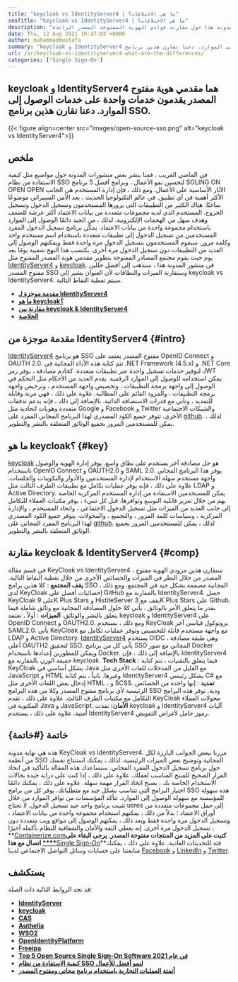 ```yaml
---
title: "keycloak vs IdentityServer4 | ما هي الاختلافات؟" 
seoTitle: "keycloak vs IdentityServer4 | ما هي الاختلافات؟" 
description: "يدور منشور المدونة هذا حول مقارنة خوادم الهوية المفتوحة المصدر الرائدة keycloak vs IdentityServer4. كلا البرنامجين مستضافة ذاتيا وغنيين." 
date: Thu, 12 Aug 2021 10:47:02 +0000
author: muhammadmustafa
summary: "keycloak و IdentityServer4 هما من مقدمي الهوية مفتوح المصدر الذين يقدمون خدمات واحدة على خدمات الوصول إلى الموارد. دعنا نقارن هذين برنامج SSO." 
url: /ar/keycloak-vs-identityserver4-what-are-the-differences/
categories: ['Single Sign-On']
---
```


## keycloak و IdentityServer4 هما مقدمي هوية مفتوح المصدر يقدمون خدمات واحدة على خدمات الوصول إلى الموارد. دعنا نقارن هذين برنامج SSO.

{{< figure align=center src="images/open-source-sso.png" alt="keycloak vs IdentityServer4">}}


## ملخص
في الماضي القريب ، قمنا بنشر بعض منشورات المدونة حول مواضيع مثل كيفية الاستفادة من نظام SSO لتحسين نمو الأعمال ، وبرامج أفضل 5 برنامج SOLING ON OPEN OPEN الآثار الأساسية على الأعمال. ومع ذلك ، فإن إدارة المستخدم هي الجانب الأكثر أهمية في أي تطبيق. في عالم التكنولوجيا الحديث ، يعد الأمن السيبراني موضوعًا ساخنًا. هناك الكثير من التطبيقات التي يزورها المستخدمون وتسجيل الدخول وتسجيل الخروج. المستخدم الذي لديه مجموعات متعددة من بيانات الاعتماد أكثر عرضة للضعف وهدف سهل من الهجمات الإلكترونية.
لذلك ، من الجيد دائمًا الوصول إلى الموارد باستخدام مجموعة واحدة من بيانات الاعتماد. يمكّن برنامج تسجيل الدخول المفرد المستخدمين من تسجيل الدخول إلى تطبيقات متعددة باستخدام اسم مستخدم واحد وكلمة مرور. سيقوم المستخدمون بتسجيل الدخول مرة واحدة فقط ويمكنهم الوصول إلى العديد من التطبيقات دون تسجيل الدخول مرة أخرى. يكتسب هذا النهج شعبية يومًا بعد يوم حيث يقوم مجتمع المصادر المفتوحة بتطوير مقدمي هوية المصدر المفتوح مثل [IdentityServer4][1] و [keycloak][2]. في منشور المدونة هذا ، سنذهب إلى أفضل حللين مفتوح المصدر SSO وسنقارنة الميزات والنطاقات لأن العنوان يشير إلى keycloak vs IdentityServer4. سيتم تغطية النقاط التالية.
* **[مقدمة موجزة لـ IdentityServer4][3]** 
* **[ما هو keycloak؟][4]** 
* **[مقارنة بين keycloak & IdentityServer4][5]** 
* **[الخلاصة][6]** 

## مقدمة موجزة من IdentityServer4 {#intro}

[IdentityServer4][1] هو برنامج SSO مفتوح المصدر يعتمد على OpenID Connect و OAUTH 2.0. تتم كتابة هذه الأداة المجانية في .NET Framework (4.5.x) و .NET Core لتوفير خدمات تسجيل واحدة عبر تطبيقات متعددة. كخادم مصادقة ، يوفر رمز JWT يمكن استخدامه للوصول إلى الموارد الرقمية. يقدم العديد من الأحكام مثل التحكم في الوصول إلى واجهة برمجة التطبيقات ، وتخصيص واجهة المستخدم ، وترخيص واجهة برمجة التطبيقات ، والمزود القائم على المطالبة. علاوة على ذلك ، فهي مرنة وقابلة للتمديد ، وتأتي مع قدرات الاستضافة الذاتية. بالإضافة إلى ذلك ، فإنه يدعم تدفقات متعددة وهويات اتحادية مثل Google و Facebook و Twitter والشبكات الاجتماعية الأخرى.
تتوفر جميع الكود المصدري لهذا البرنامج المجاني المفرد على [github][7]. لذلك ، يمكن للمستخدمين المرور بجميع الوثائق المتعلقة بالنشر والتطوير.

## ما هو keycloak؟ {#key}

[keycloak][2] هو حل مصادقة آخر يستخدم على نطاق واسع. يوفر إدارة الهوية والوصول باستخدام OpenID Connect و OAUTH2.0 و SAML 2.0. يوفر هذا البرنامج المجاني واجهة مستخدم سهلة الاستخدام لإدارة المستخدمين والأدوار والتكوينات والجلسات. علاوة على ذلك ، فإنه يوفر عمليات تكامل مع تطبيقات الطرف الثالث مثل LDAP و Active Directory. يمكن للمستخدمين الاستفادة من إدارة المستخدم المركزية الخاصة بهم من خلال تعزيز قابلية التوسع وتوافرها. قبل كل شيء ، يوفر مكتبات العملاء للتكامل إلى جانب العديد من الميزات مثل تسجيل الدخول الاجتماعي ، واتحاد المستخدم ، والإدارة المركزية ، وسياسات كلمة المرور ، والتجميع ، والمحولات. يتوفر جميع الكود المصدري لهذا البرنامج المفرد المجاني على [github][8]. لذلك ، يمكن للمستخدمين المرور بجميع الوثائق المتعلقة بالنشر والتطوير.

## مقارنة keycloak & IdentityServer4 {#comp}

في قسم مقالة KeyCloak vs IdentityServer4 ، سنقارن هذين مزودي الهوية مفتوح المصدر من خلال النظر في الميزات والخصائص الأخرى من خلال تغطية النقاط التالية.
**يقف المجتمع** : كلا هذين برامج SSO المجانية مصممة بشكل جيد في المجتمع. ومع ذلك ، لدى KeyCloak إحصائيات أفضل على GitHub بالمقارنة مع IdentityServer4. حصل KeyCloak على 9K Plus Stars و HistiteServer يقف مع 3K Plus Stars على Github. بقدر ما يتعلق الأمر بالوثائق ، يأتي كلا حلول المصادقة المجانية مع وثائق شاملة فيما يتعلق بالنشر والوثائق.
**الميزات** : أولاً ، تعتمد keycloak و IdentityServer4 على OpenID Connect و OAUTH2.0. ومع ذلك ، يستخدم KeyCloak بروتوكول قياسي آخر SAML2.0. يأتي KeyCloak مع واجهة مستخدم قابلة للتخصيص وتوفر عمليات تكامل مع LDAP و Active Directory. [IdentityServer4][1] يستخدم OIDC ، وهي طبقة مصادقة أعلى OAUTH2 لتحقيق SSO. يأتي كل من برنامج SSO المجاني مع صور Docker ويمكن للمطورين إعدادها باستخدام Docker. بالإضافة إلى ذلك ، فإن IdentityServer4 خفيفة الوزن بالمقارنة مع keycloak.
**Tech Stack** : فيما يتعلق بالتقنيات ، تتم كتابة KeyCloak بشكل أساسي في Java مع القليل من المدخلات للغات الأخرى مثل JavaScript و HTML وغيرها. ثانياً ، يتم كتابة IdentityServer4 بشكل رئيسي C# مع إدخال بعض اللغات الأخرى مثل HTML ، و SCSS.
**تمديد** : إنها واحدة من الخصائص الرئيسية لأي برنامج مفتوح المصدر وكلا من هذه البرامج SSO ودية. توفر هذه البرامج التكامل مع مكتبات الطرف الثالث. علاوة على ذلك ، تقدم KeyCloak محولات العملاء المكتوبة في Java و JavaScript.
**الأمان:**  نفذت keycloak و IdentityServer4 آليات أمنية. علاوة على ذلك ، يستخدم IdentityServer4 رموز حامل لأغراض التفويض.

## خاتمة {#خاتمة}

هذه هي نهاية مدونة KeyCloak vs IdentityServer4. مررنا ببعض الجوانب البارزة لكل من أنظمة SSO المجانية وتوضيح بعض الميزات الرئيسية. لذلك ، يمكنك استنتاج نفسك حول برنامج تسجيل الدخول المفرد المجاني. ستساعدك هذه المقالة بالتأكيد في اتخاذ القرار الصحيح للمنتج المناسب لعملك. علاوة على ذلك ، إذا كنت على دراية جيدة بحالات الاستخدام الخاصة بك ، يصبح اتخاذ القرار مهمة سهلة. علاوة على ذلك ، يمكنك دائمًا اختيار البرامج التي تتناسب بشكل جيد مع متطلباتك.
يوفر كل من برامج SSO هذه سهولة للمؤسسة مع سهولة الوصول إلى الموارد. تتأكد المؤسسات من توافر الموارد من خلال تثبيت برنامج واحد جيد تسجيل الدخول. لا تحتاج usres إلى حمل مجموعات متعددة من أوراق الاعتماد ؛ بدلاً من ذلك ، يمكنهم استخدام مجموعة واحدة من بيانات الاعتماد ، وتسجيل الدخول مرة واحدة فقط وبعد ذلك ، يمكنهم الوصول إلى مواقع ويب متعددة دون تسجيل الدخول مرة أخرى. إنه يعطي الثقة والأمان والشفافية للنظام بأكمله
أخيرًا ، **[Containerize.com][9]**كتبت على المزيد من المنتجات مفتوحة المصدر. يرجى البقاء على اتصال مع هذا [****][10]**[Single Sign-On][11]**فئة للتحديثات العادية. علاوة على ذلك ، يمكنك متابعتنا على حسابات وسائل التواصل الاجتماعي لدينا [Facebook][12] و [LinkedIn][13] و [Twitter][14].

## يستكشف
قد تجد الروابط التالية ذات الصلة:
* **[IdentityServer][15]** 
* **[keycloak][16]** 
* **[CAS][17]** 
* **[Authelia][18]** 
* **[WSO2][19]** 
* **[OpenIdentityPlatform][20]** 
* **[Freeipa][21]** 
* **[Top 5 Open Source Single Sign-On Software في عام 2021][22]** 
* **[كيفية الاستفادة من نظام SSO لنمو أفضل للأعمال][23]** 
* **[أتمتة العمليات التجارية باستخدام برنامج مجاني ومفتوح المصدر][24]** 



[1]: https://products.containerize.com/single-sign-on/identity-server/
[2]: https://products.containerize.com/single-sign-on/keycloak/
[3]: #intro
[4]: #key
[5]: #comp
[6]: #Conclusion
[7]: https://github.com/IdentityServer
[8]: https://github.com/keycloak/keycloak
[9]: https://www.containerize.com/
[10]: https://products.containerize.com/video-conferencing/
[11]: https://products.containerize.com/single-sign-on/
[12]: https://web.facebook.com/containerize
[13]: https://www.linkedin.com/company/containerize/
[14]: https://twitter.com/containerize_co
[15]: https://products.containerize.com/single-sign-on/identity-server
[16]: https://products.containerize.com/single-sign-on/keycloak
[17]: https://products.containerize.com/single-sign-on/cas
[18]: https://products.containerize.com/single-sign-on/authelia
[19]: https://products.containerize.com/single-sign-on/wso2
[20]: https://products.containerize.com/single-sign-on/openidentityplatform
[21]: https://products.containerize.com/single-sign-on/freeipa
[22]: https://blog.containerize.com/single-sign-on/top-5-open-source-single-sign-on-software-in-the-year-2021/
[23]: https://blog.containerize.com/single-sign-on/how-to-leverage-sso-solution-for-better-business-growth/
[24]: https://blog.containerize.com/blogging/automate-business-operations-using-open-source-software/
